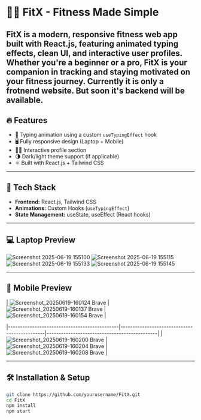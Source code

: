 # 🏋️‍♂️ FitX - Fitness Made Simple

FitX is a modern, responsive fitness web app built with **React.js**, featuring animated typing effects, clean UI, and interactive user profiles. Whether you're a beginner or a pro, FitX is your companion in tracking and staying motivated on your fitness journey.
Currently it is only a frotnend website. But soon it's backend will be available.
---

## 🔥 Features

- 🧠 Typing animation using a custom `useTypingEffect` hook
- 🖥️ Fully responsive design (Laptop + Mobile)
- 🧑‍💼 Interactive profile section
- 🌗 Dark/light theme support (if applicable)
- ⚛️ Built with React.js + Tailwind CSS

---

## 🚀 Tech Stack

- **Frontend:** React.js, Tailwind CSS
- **Animations:** Custom Hooks (`useTypingEffect`)
- **State Management:** useState, useEffect (React hooks)

---

## 💻 Laptop Preview

![Screenshot 2025-06-19 155100](https://github.com/user-attachments/assets/0a7c2f73-a92f-4692-b70d-ac3611c2db5b)
![Screenshot 2025-06-19 155115](https://github.com/user-attachments/assets/3928186d-0d26-494c-a0f0-f00bccbeade4)
![Screenshot 2025-06-19 155133](https://github.com/user-attachments/assets/b94f692c-860e-4aa7-87ae-14d7f13ae30f)
![Screenshot 2025-06-19 155145](https://github.com/user-attachments/assets/2c03bc7e-28ed-442b-bdaf-a3441b96ba08)


---

## 📱 Mobile Preview

| ![Screenshot_20250619-160124 Brave](https://github.com/user-attachments/assets/41fbcd1c-1501-4437-b2d7-fcd2ff4cbc98) | ![Screenshot_20250619-160137 Brave](https://github.com/user-attachments/assets/f775a086-a399-4655-9625-eb13476daa19) | ![Screenshot_20250619-160154 Brave](https://github.com/user-attachments/assets/12464ff5-2c44-4940-a577-26f59637b5cd) |

|----------------------------------------------|----------------------------------------------|----------------------------------------------|
| ![Screenshot_20250619-160200 Brave](https://github.com/user-attachments/assets/027e1935-0b51-4b10-bd58-8aac6d0d391e) | ![Screenshot_20250619-160204 Brave](https://github.com/user-attachments/assets/902ff69a-1e3c-4975-8b8f-536d38dedd87) | ![Screenshot_20250619-160208 Brave](https://github.com/user-attachments/assets/27503d02-f780-4326-9bbc-e8801be7e244) |


---

## 🛠️ Installation & Setup

```bash
git clone https://github.com/yourusername/FitX.git
cd FitX
npm install
npm start
